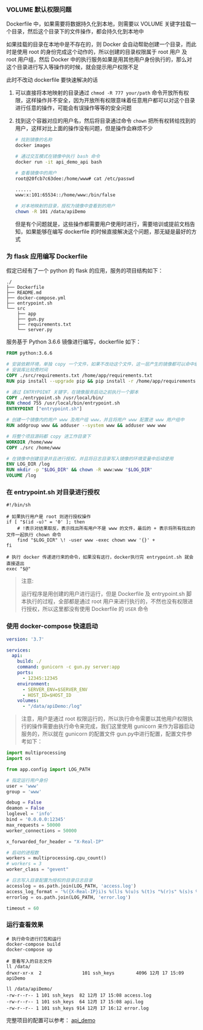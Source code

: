 ### VOLUME 默认权限问题

Dockerfile 中，如果需要将数据持久化到本地，则需要以 VOLUME 关键字挂载一个目录，然后这个目录下的文件操作，都会持久化到本地中

如果挂载的目录在本地中是不存在的，则 Docker 会自动帮助创建一个目录，而此时是使用 root 的身份完成这个动作的，所以创建的目录权限属于 root 用户 及 root 用户组，然后 Docker 中的执行服务如果是用其他用户身份执行的，那么对这个目录进行写入等操作的时候，就会提示用户权限不足

此时不改动 dockerfile 要快速解决的话

1. 可以直接将本地映射的目录通过 `chmod -R 777 your/path` 命令开放所有权限，这样操作并不安全，因为开放所有权限意味着任意用户都可以对这个目录进行任意的操作，可能会有误操作等等的安全问题

2. 找到这个容器对应的用户名，然后将目录通过命令 `chown`  把所有权转给找到的用户，这样对比上面的操作没有问题，但是操作会麻烦不少

   ```bash
   # 找到镜像的名称
   docker images
   
   # 通过交互模式在镜像中执行 bash 命令
   docker run -it api_demo_api bash
   
   # 查看镜像中的用户
   root@20fcb7c63dee:/home/www# cat /etc/passwd
   
   ......
   www:x:101:65534::/home/www:/bin/false
   
   # 对本地映射的目录，授权为镜像中查看到的用户
   chown -R 101 /data/apiDemo
   ```

   但是有个问题就是，这些操作都需要用户使用时进行，需要培训或提前文档告知，如果能够在编写 dockerfile 的时候直接解决这个问题，那无疑是最好的方式



### 为 flask 应用编写 Dockerfile

假定已经有了一个 python 的 flask 的应用，服务的项目结构如下：

```
./
├── Dockerfile   
├── README.md
├── docker-compose.yml
├── entrypoint.sh
└── src
    ├── app
    ├── gun.py
    ├── requirements.txt
    └── server.py
```

服务基于 Python 3.6.6 镜像进行编写，dockerfile 如下：

```dockerfile
FROM python:3.6.6

# 安装依赖环境，单独 copy 一个文件，如果不改动这个文件，这一层产生的镜像都可以命中缓存
# 安装库比较费时间
COPY ./src/requirements.txt /home/app/requirements.txt
RUN pip install --upgrade pip && pip install -r /home/app/requirements.txt

# 通过 ENTRYPOINT 关键字，在镜像服务启动之前执行一个脚本
COPY ./entrypoint.sh /usr/local/bin/
RUN chmod 755 /usr/local/bin/entrypoint.sh
ENTRYPOINT ["entrypoint.sh"]

# 创建一个镜像内的用户 www 及用户组 www，并且将用户 www 配置进 www 用户组中
RUN addgroup www && adduser --system www && adduser www www

# 将整个项目源码都 copy 进工作目录下
WORKDIR /home/www
COPY ./src /home/www

# 在镜像中创建目录并且进行授权，并且将日志目录写入镜像的环境变量中后续使用
ENV LOG_DIR /log
RUN mkdir -p "$LOG_DIR" && chown -R www:www "$LOG_DIR"
VOLUME /log
```



### 在 entrypoint.sh 对目录进行授权

```shell
#!/bin/sh

# 如果执行用户是 root 则进行授权操作
if [ "$(id -u)" = '0' ]; then
    # !表示对结果取反，表示找出所有用户不是 www 的文件，最后的 + 表示将所有找出的文件一起执行 chown 命令
    find "$LOG_DIR" \! -user www -exec chown www '{}' +
fi

# 执行 docker 传递进行来的命令，如果没有这行，docker执行完 entrypoint.sh 就会直接退出
exec "$@"
```

> 注意: 
>
> 运行程序是用创建的用户进行运行，但是 Dockerfile 及 entrypoint.sh 脚本执行的过程，全部都是通过 root 用户来进行执行的，不然也没有权限进行授权，所以这里都没有使用 Dockerfile 的 `USER` 命令



### 使用 docker-compose 快速启动

```yml
version: '3.7'

services:
  api:
    build: ./
    command: gunicorn -c gun.py server:app
    ports:
      - 12345:12345
    environment:
      - SERVER_ENV=$SERVER_ENV
      - HOST_ID=$HOST_ID
    volumes:
      - "/data/apiDemo:/log"
```

> 注意，用户是通过 root 权限运行的，所以执行命令需要以其他用户权限执行的操作需要由执行命令来完成，我们这里使用 gunicorn 来作为容器启动服务的，所以就在 gunicorn 的配置文件 gun.py中进行配置，配置文件参考如下：

```python
import multiprocessing
import os

from app.config import LOG_PATH

# 指定运行用户身份
user = 'www'
group = 'www'

debug = False
deamon = False
loglevel = 'info'
bind = '0.0.0.0:12345'
max_requests = 50000
worker_connections = 50000

x_forwarded_for_header = "X-Real-IP"

# 启动的进程数
workers = multiprocessing.cpu_count()
# workers = 3
worker_class = "gevent"

# 日志写入目录配置为授权的目录日志目录
accesslog = os.path.join(LOG_PATH, 'access.log')
access_log_format = '%({X-Real-IP}i)s %(l)s %(u)s %(t)s "%(r)s" %(s)s %(b)s "%(f)s" "%(a)s"'
errorlog = os.path.join(LOG_PATH, 'error.log')

timeout = 60

```



### 运行查看效果



```shell
# 执行命令进行打包和运行
docker-compose build
docker-compose up

# 查看写入的日志文件
ll /data/
drwxr-xr-x  2               101 ssh_keys        4096 12月 17 15:09 apiDemo

ll /data/apiDemo/
-rw-r--r-- 1 101 ssh_keys  82 12月 17 15:08 access.log
-rw-r--r-- 1 101 ssh_keys  64 12月 17 15:08 api.log
-rw-r--r-- 1 101 ssh_keys 914 12月 17 16:12 error.log
```



完整项目的配置可以参考： [api_demo](https://github.com/yuxiaojie/api_demo)


